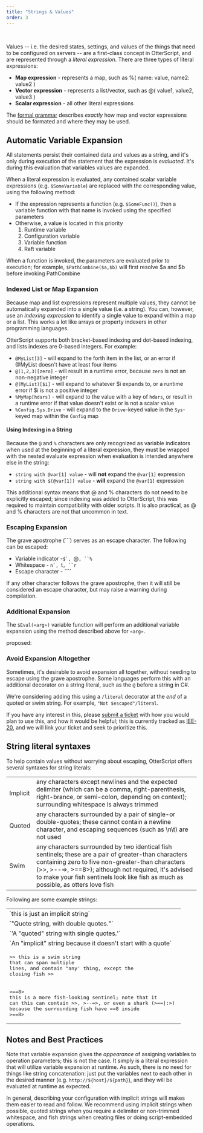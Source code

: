 ```yaml
---
title: "Strings & Values"
order: 3
---
```


﻿ <title>Strings & Values</title> <meta content="text/html; charset=utf-8" http-equiv="Content-Type"> <meta name="keywords" content="otterscript,variables,otter,buildmaster,hedgehog"> <meta name="show-headings-in-nav" content="true"> <meta name="sequence" content="30"> <style>.upcoming.proposed::before{ content:'proposed:' }</style> 

Values -- i.e. the desired states, settings, and values of the things that need to be configured on servers -- are a first-class concept in OtterScript, and are represented through a _literal expression_. There are three types of literal expressions:

*   **Map expression** - represents a map, such as %( name: value, name2: value2 )
*   **Vector expression** - represents a list/vector, such as @( value1, value2, value3 )
*   **Scalar expression** - all other literal expressions

The [formal grammar](/docs/executionengine/reference/otterscript-formal-grammar) describes _exactly_ how map and vector expressions should be formated and where they may be used.

## Automatic Variable Expansion

All statements persist their contained data and values as a string, and it's only during execution of the statement that the expression is _evaluated_. It's during this evaluation that variables values are expanded.

When a literal expression is evaluated, any contained scalar variable expressions (e.g. `$SomeVariable`) are replaced with the corresponding value, using the following method:

*   If the expression represents a function (e.g. `$SomeFunc()`), then a variable function with that name is invoked using the specified parameters
*   Otherwise, a value is located in this priority
    1.  Runtime variable
    2.  Configuration variable
    3.  Variable function
    4.  Raft variable

When a function is invoked, the parameters are evaluated prior to execution; for example, `$PathCombine($a,$b)` will first resolve $a and $b before invoking PathCombine

### Indexed List or Map Expansion

Because map and list expressions represent multiple values, they cannot be automatically expanded into a single value (i.e. a string). You can, however, use an _indexing expression_ to identify a single value to expand within a map or a list. This works a lot like arrays or property indexers in other programming languages.

OtterScript supports both bracket-based indexing and dot-based indexing, and lists indexes are 0-based integers. For example:

*   `@MyList[3]` - will expand to the forth item in the list, or an error if @MyList doesn't have at least four items
*   `@(1,2,3)[zero]` - will result in a runtime error, because `zero` is not an non-negative integer
*   `@(MyList)[$i]` - will expand to whatever $i expands to, or a runtime error if $i is not a positive integer
*   `%MyMap[hdars]` - will expand to the value with a key of `hdars`, or result in a runtime error if that value doesn't exist or is not a scalar value
*   `%Config.Sys.Drive` - will expand to the `Drive`-keyed value in the `Sys`-keyed map within the `Config` map

#### Using Indexing in a String

Because the `@` and `%` characters are only recognized as variable indicators when used at the beginning of a literal expression, they must be wrapped with the nested evaluate expression when evaluation is intended anywhere else in the string:

*   `string with @var[1] value` - will **not** expand the `@var[1]` expression
*   `string with $(@var[1]) value` - **will** expand the `@var[1]` expression

This additional syntax means that @ and % characters do not need to be explicitly escaped; since indexing was added to OtterScript, this was required to maintain compatibility with older scripts. It is also practical, as @ and % characters are not that uncommon in text.

### Escaping Expansion

The grave apostrophe (```) serves as an escape character. The following can be escaped:

*   Variable indicator -``$`, ``@`, ``%`
*   Whitespace - ``n`, ``t`, ``r`
*   Escape character - ````

If any other character follows the grave apostrophe, then it will still be considered an escape character, but may raise a warning during compilation.

### Additional Expansion

The `$Eval(«arg»)` variable function will perform an additional variable expansion using the method described above for `«arg»`.

<div class="upcoming proposed">

### Avoid Expansion Altogether

Sometimes, it's desirable to avoid expansion all together, without needing to escape using the grave apostrophe. Some languages perform this with an additional decorator on a string literal, such as the `@` before a string in C#.

We're considering adding this using a `/literal` decorator at the _end_ of a quoted or swim string. For example, `"Not $escaped"/literal`.

If you have any interest in this, please [submit a ticket](https://my.inedo.com/tickets/new) with how you would plan to use this, and how it would be helpful; this is currently tracked as [IEE-20](https://issues.inedo.com/youtrack/issue/IEE-20), and we will link your ticket and seek to prioritize this.

</div>

## String literal syntaxes

To help contain values without worrying about escaping, OtterScript offers several syntaxes for string literals:

<table>

<tbody>

<tr>

<td>Implicit</td>

<td>any characters except newlines and the expected delimiter (which can be a comma, right-parenthesis, right-brance, or semi-colon, depending on context); surrounding whitespace is always trimmed</td>

</tr>

<tr>

<td>Quoted</td>

<td>any characters surrounded by a pair of single-or double-quotes; these cannot contain a newline character, and escaping sequences (such as \n\t) are not used</td>

</tr>

<tr>

<td>Swim</td>

<td>any characters surrounded by two identical fish sentinels; these are a pair of greater-than characters containing zero to five non-greater-than characters (>>, >--=>, >==8>); although not required, it's advised to make your fish sentinels look like fish as much as possible, as otters love fish</td>

</tr>

</tbody>

</table>

Following are some example strings:

<table>

<tbody>

<tr>

<td>`this is just an implicit string`</td>

</tr>

<tr>

<td>`"Quote string, with double quotes."`</td>

</tr>

<tr>

<td>`'A "quoted" string with single quotes.'`</td>

</tr>

<tr>

<td>`An "implicit" string because it doesn't start with a quote`</td>

</tr>

<tr>

<td>

<pre>>> this is a swim string
that can span multiple
lines, and contain "any' thing, except the 
closing fish >>
</pre>

</td>

</tr>

<tr>

<td>

<pre>>==8>
this is a more fish-looking sentinel; note that it
can this can contain >>, >--=>, or even a shark (>==|:>) 
because the surrounding fish have ==8 inside
>==8></pre>

</td>

</tr>

</tbody>

</table>

## Notes and Best Practices

Note that variable expansion gives the _appearance_ of assigning variables to operation parameters; this is not the case. It simply is a literal expression that will utilize variable expansion at runtime. As such, there is no need for things like string concatenation: just put the variables next to each other in the desired manner (e.g. `http://${host}/${path}`), and they will be evaluated at runtime as expected.

In general, describing your configuration with implicit strings will makes them easier to read and follow. We recommend using implicit strings when possible, quoted strings when you require a delimiter or non-trimmed whitespace, and fish strings when creating files or doing script-embedded operations.